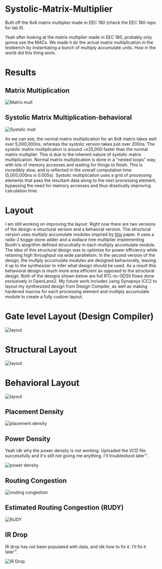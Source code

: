 # Systolic-Matrix-Multiplier
Built off the 8x8 matrix multiplier made in EEC 180 (check the EEC 180 repo for lab 6).

Yeah after looking at the matrix multiplier made in EEC 180, probably only gonna use the MACs. We made it do the actual matrix multiplication in the testbench by instantiating a bunch of multiply accumulate units. How in the world did this thing work.

# Results

## Matrix Multiplication
![Matrix mult](Images/Matrix%20mult.png)

## Systolic Matrix Multiplication-behavioral
![Systolic mult](Images/Systolic%20mult.png)

As we can see, the normal matrix multiplication for an 8x8 matrix takes well over 5,000,000ns, whereas the systolic version takes just over 200ns. The systolic matrix multiplication is around ~x25,000 faster than the normal matrix multiplier. This is due to the inherent nature of systolic matrix multiplication. Normal matrix multiplication is done in a "nested loops" way, with lots of memory accesses and waiting for things to finish. This is incredibly slow, and is reflected in the overall computation time (5,000,000ns is 0.005s). Systolic multiplication uses a grid of processing elements that pass the resultant data along to the next processing element, bypassing the need for memory accesses and thus drastically improving calculation time.

# Layout

I am still working on improving the layout. Right now there are two versions of the design-a structural version and a behaioral version. The structural version uses multiply accumulate modules inspired by [this](https://ieeexplore.ieee.org/document/10435014) paper. It uses a radix-2 kogge stone adder and a wallace tree multiplier implementing Booth's alogrithm defined strucutrally in each multiply accumulate module. The idea of this structural design was to optimize for power efficiency while retaining high throughput via wide parallelism. In the second version of the design, the multply accumulate modules are designed behaviorally, leaving it up to the synthesizer to infer what design should be used. As a result this behavioral design is much more area efficient as opposed to the structural design. Both of the designs shown below are full RTL-to-GDSII flows done exclusively in OpenLane2. My future work includes using Synopsys ICC2 to layout my synthesized design from Design Compiler, as well as making hardened macros for each processing element and multiply accumulate module to create a fully custom layout.

# Gate level Layout (Design Compiler)
![layout](Images/systolic%20matrix%20multiplier.png)

# Structural Layout
![layout](Images/systolic_efficient.png)

# Behavioral Layout
![layout](Images/Layout.png)

## Placement Density

![placement density](Images/Placement%20density.png)

## Power Density

Yeah idk why the power density is not working. Uploaded the VCD file successfully and it's still not giving me anything. I'll troubleshoot later:tm:.

![power density](Images/Power%20density.png)

## Routing Congestion

![routing congestion](Images/Routing%20congestion.png)

## Estimated Routing Congestion (RUDY)

![RUDY](Images/Estimated%20congestion.png)

## IR Drop

IR drop has not been populated with data, and idk how to fix it. I'll fix it later:tm:.

![IR Drop](Images/IR%20Drop.png)
